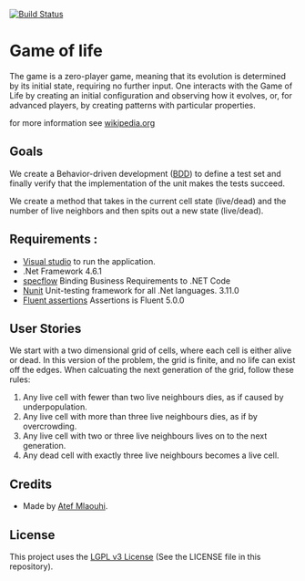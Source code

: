 [![Build Status](https://travis-ci.org/AtefMlaouhi/Kata-Conway-s-Game-of-Life.svg?branch=master)](https://travis-ci.org/AtefMlaouhi/Kata-Conway-s-Game-of-Life/)

# Game of life

The game is a zero-player game, meaning that its evolution is determined by its
initial state, requiring no further input. One interacts with the Game of Life by
creating an initial configuration and observing how it evolves, or, for advanced
players, by creating patterns with particular properties.

for more information see [wikipedia.org](http://en.wikipedia.org/wiki/Conway%27s_Game_of_Life)

## Goals

We create a Behavior-driven development ([BDD](https://en.wikipedia.org/wiki/Behavior-driven_development))
to define a test set and finally verify that the implementation of the unit makes the tests succeed.

We create a method that takes in the current cell state (live/dead) and the
number of live neighbors and then spits out a new state (live/dead).

## Requirements :

- [Visual studio](https://visualstudio.microsoft.com/fr/?rr=https%3A%2F%2Fwww.google.com%2F) to run the application.
- .Net Framework 4.6.1
- [specflow](https://specflow.org/) Binding Business Requirements to .NET Code
- [Nunit](https://nunit.org/) Unit-testing framework for all .Net languages. 3.11.0
- [Fluent assertions](https://fluentassertions.com/) Assertions is Fluent 5.0.0

## User Stories

We start with a two dimensional grid of cells, where each cell is either alive or
dead. In this version of the problem, the grid is finite, and no life can exist
off the edges. When calcuating the next generation of the grid, follow these rules:

1. Any live cell with fewer than two live neighbours dies, as if caused by underpopulation.
2. Any live cell with more than three live neighbours dies, as if by overcrowding.
3. Any live cell with two or three live neighbours lives on to the next generation.
4. Any dead cell with exactly three live neighbours becomes a live cell.

## Credits

- Made by [Atef Mlaouhi](https://github.com/AtefMlaouhi).

## License

This project uses the [LGPL v3 License](https://www.gnu.org/licenses/lgpl-3.0.en.html) (See the LICENSE file in this repository).
